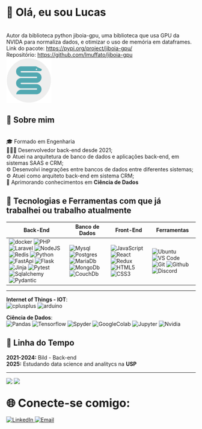 <h1>👋 Olá, eu sou Lucas</h1>

<br>Autor da biblioteca python jiboia-gpu, uma biblioteca que usa GPU da NVIDA para normaliza dados, e otimizar o uso de memória em dataframes.
<br>Link do pacote: https://pypi.org/project/jiboia-gpu/
<br>Repositório: https://github.com/lmuffato/jiboia-gpu
<br><img src="https://github.com/lmuffato/jiboia-gpu/blob/main/jiboia_icon.svg" width="120" />

## 📖 Sobre mim
<br>🎓 Formado em Engenharia
<br>👨🏻‍💻 Desenvolvedor back-end desde 2021;
<br>⚙️ Atuei na arquitetura de banco de dados e aplicações back-end, em sistemas SAAS e CRM;
<br>⚙️ Desenvolvi inegrações entre bancos de dados entre diferentes sistemas;
<br>⚙️ Atuei como arquiteto back-end em sistema CRM;
<br>🚀 Aprimorando conhecimentos em **Ciência de Dados**

## 🚀 Tecnologias e Ferramentas com que já trabalhei ou trabalho atualmente

| **Back-End** |  **Banco de Dados** | **Front-End** | **Ferramentas** |
|--------------|---------------|---------------|---------------|
| ![docker](https://img.shields.io/badge/docker-2496ED?style=for-the-badge&logo=docker&logoColor=white) ![PHP](https://img.shields.io/badge/php-777BB4?style=for-the-badge&logo=php&logoColor=white) ![Laravel](https://img.shields.io/badge/laravel-FF2D20?style=for-the-badge&logo=laravel&logoColor=white) ![NodeJS](https://img.shields.io/badge/nodeJS-5FA04E?style=for-the-badge&logo=nodedotjs&logoColor=white) ![Redis](https://img.shields.io/badge/redis-FF4438?style=for-the-badge&logo=redis&logoColor=white) ![Python](https://img.shields.io/badge/python-3776AB?style=for-the-badge&logo=python&logoColor=white) ![FastApi](https://img.shields.io/badge/fastapi-009688?style=for-the-badge&logo=fastapi&logoColor=white) ![Flask](https://img.shields.io/badge/flask-3BABC3?style=for-the-badge&logo=flask&logoColor=white) ![Jinja](https://img.shields.io/badge/jinja-7E0C1B?style=for-the-badge&logo=jinja&logoColor=white) ![Pytest](https://img.shields.io/badge/pytest-0A9EDC?style=for-the-badge&logo=pytest&logoColor=white) ![Sqlalchemy](https://img.shields.io/badge/sqlalchemy-D71F00?style=for-the-badge&logo=sqlalchemy&logoColor=white) ![Pydantic](https://img.shields.io/badge/pydantic-E92063?style=for-the-badge&logo=pydantic&logoColor=white) | ![Mysql](https://img.shields.io/badge/mysql-4479A1?style=for-the-badge&logo=mysql&logoColor=white) ![Postgres](https://img.shields.io/badge/postgresql-4169E1?style=for-the-badge&logo=postgresql&logoColor=white) ![MariaDb](https://img.shields.io/badge/mariadb-003545?style=for-the-badge&logo=mariadb&logoColor=white) ![MongoDb](https://img.shields.io/badge/mongodb-47A248?style=for-the-badge&logo=mongodb&logoColor=white) ![CouchDb](https://img.shields.io/badge/couchdb-E42528?style=for-the-badge&logo=apachecouchdb&logoColor=white) | ![JavaScript](https://img.shields.io/badge/javascript-F7DF1E?style=for-the-badge&logo=javascript&logoColor=white) ![React](https://img.shields.io/badge/react-61DAFB?style=for-the-badge&logo=react&logoColor=white) ![Redux](https://img.shields.io/badge/redux-764ABC?style=for-the-badge&logo=redux&logoColor=white) ![HTML5](https://img.shields.io/badge/HTML5-E34F26?style=for-the-badge&logo=html5&logoColor=white) ![CSS3](https://img.shields.io/badge/CSS3-1572B6?style=for-the-badge&logo=css3&logoColor=white) | ![Ubuntu](https://img.shields.io/badge/ubuntu-E95420?style=for-the-badge&logo=ubuntu&logoColor=white) ![VS Code](https://img.shields.io/badge/VS_Code-007ACC?style=for-the-badge&logo=visual-studio-code&logoColor=white) ![Git](https://img.shields.io/badge/Git-F05033?style=for-the-badge&logo=git&logoColor=white) ![Github](https://img.shields.io/badge/Github-181717?style=for-the-badge&logo=github&logoColor=white) ![Discord](https://img.shields.io/badge/discord-5865F2?style=for-the-badge&logo=discord&logoColor=white) |
---

**Internet of Things - IOT**:</br>
 ![cplusplus](https://img.shields.io/badge/CPP-00599C?style=for-the-badge&logo=cplusplus&logoColor=white) ![arduino](https://img.shields.io/badge/arduino-00878F?style=for-the-badge&logo=arduino&logoColor=white)


**Ciência de Dados**:</br>
 ![Pandas](https://img.shields.io/badge/pandas-150458?style=for-the-badge&logo=pandas&logoColor=white)
 ![Tensorflow](https://img.shields.io/badge/tensorflow-FF6F00?style=for-the-badge&logo=tensorflow&logoColor=white)
 ![Spyder](https://img.shields.io/badge/spyder-8C0000?style=for-the-badge&logo=spyderide&logoColor=white)
 ![GoogleColab](https://img.shields.io/badge/googlecolab-F9AB00?style=for-the-badge&logo=googlecolab&logoColor=white)
 ![Jupyter](https://img.shields.io/badge/jupyter-F37626?style=for-the-badge&logo=jupyter&logoColor=white) 
 ![Nvidia](https://img.shields.io/badge/nvidia-76B900?style=for-the-badge&logo=nvidia&logoColor=white)

## 📅 Linha do Tempo

**2021-2024:** Bild - Back-end</br>
**2025:** Estudando data science and analitycs na **USP**</br>

---
<span>
<img src='https://github-readme-stats.vercel.app/api/top-langs/?username=lmuffato&layout=compact&theme=dracula&show' height="150">
<img src='https://github-readme-stats.vercel.app/api?username=lmuffato&theme=dracula&show_icons=true' height="150">
<span/>

## <span style="font-size: 30px;">🌐 Conecte-se comigo:</span>

<a href="https://www.linkedin.com/in/lucasmuffato/">
  <img src="https://img.shields.io/badge/LinkedIn-282C34?logo=linkedin&logoColor=0077B5" alt="LinkedIn" height="30" />
</a>
<a href="mailto:lmiremuffato@gmail.com">
  <img src="https://img.shields.io/badge/Email-282C34?logo=gmail&logoColor=EA4335" alt="Email" height="30" />
</a>
